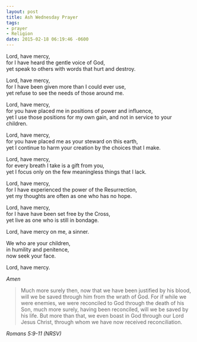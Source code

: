 ```yaml
---
layout: post
title: Ash Wednesday Prayer
tags:
- prayer
- Religion
date: 2015-02-18 06:19:46 -0600
---
```


Lord, have mercy,  
for I have heard the gentle voice of God,  
yet speak to others with words that hurt and destroy.

Lord, have mercy,  
for I have been given more than I could ever use,  
yet refuse to see the needs of those around me.

Lord, have mercy,  
for you have placed me in positions of power and influence,  
yet I use those positions for my own gain, and not in service to your children.

Lord, have mercy,  
for you have placed me as your steward on this earth,  
yet I continue to harm your creation by the choices that I make.

Lord, have mercy,  
for every breath I take is a gift from you,  
yet I focus only on the few meaningless things that I lack.

Lord, have mercy,  
for I have experienced the power of the Resurrection,  
yet my thoughts are often as one who has no hope.

Lord, have mercy,  
for I have have been set free by the Cross,  
yet live as one who is still in bondage.

Lord, have mercy on me, a sinner. 

We who are your children,  
in humility and penitence,  
now seek your face.

Lord, have mercy.

*Amen*

<blockquote class="big">Much more surely then, now that we have been justified by his blood, will we be saved through him from the wrath of God. For if while we were enemies, we were reconciled to God through the death of his Son, much more surely, having been reconciled, will we be saved by his life. But more than that, we even boast in God through our Lord Jesus Christ, through whom we have now received reconciliation.
</blockquote>

<cite class="big">Romans 5:9-11 (NRSV)</cite>



